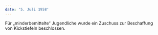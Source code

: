 ```yaml
---
date: '5. Juli 1958'
---
```


Für „minderbemittelte“ Jugendliche wurde ein Zuschuss zur Beschaffung von Kickstiefeln beschlossen.
